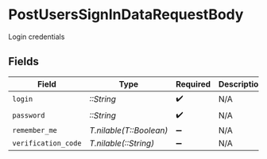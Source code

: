 # PostUsersSignInDataRequestBody

Login credentials


## Fields

| Field                   | Type                    | Required                | Description             | Example                 |
| ----------------------- | ----------------------- | ----------------------- | ----------------------- | ----------------------- |
| `login`                 | *::String*              | :heavy_check_mark:      | N/A                     | username@email.com      |
| `password`              | *::String*              | :heavy_check_mark:      | N/A                     | password123             |
| `remember_me`           | *T.nilable(T::Boolean)* | :heavy_minus_sign:      | N/A                     |                         |
| `verification_code`     | *T.nilable(::String)*   | :heavy_minus_sign:      | N/A                     | 123456                  |